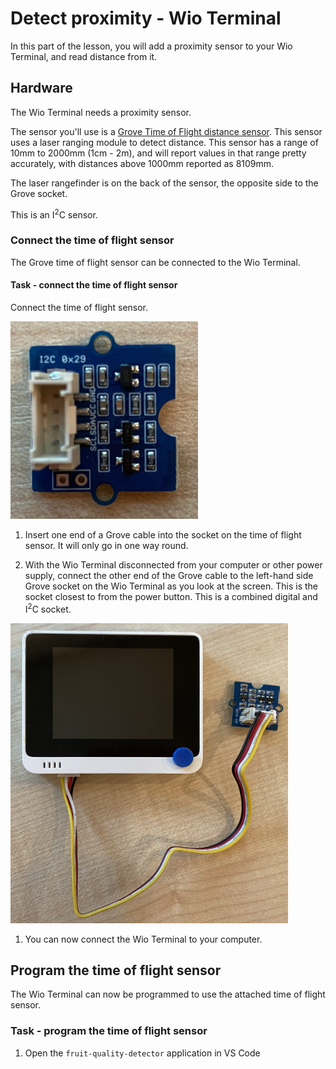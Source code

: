 # Detect proximity - Wio Terminal

In this part of the lesson, you will add a proximity sensor to your Wio Terminal, and read distance from it.

## Hardware

The Wio Terminal needs a proximity sensor.

The sensor you'll use is a [Grove Time of Flight distance sensor](https://www.seeedstudio.com/Grove-Time-of-Flight-Distance-Sensor-VL53L0X.html). This sensor uses a laser ranging module to detect distance. This sensor has a range of 10mm to 2000mm (1cm - 2m), and will report values in that range pretty accurately, with distances above 1000mm reported as 8109mm.

The laser rangefinder is on the back of the sensor, the opposite side to the Grove socket.

This is an I<sup>2</sup>C sensor.

### Connect the time of flight sensor

The Grove time of flight sensor can be connected to the Wio Terminal.

#### Task - connect the time of flight sensor

Connect the time of flight sensor.

![A grove time of flight sensor](../../../images/grove-time-of-flight-sensor.png)

1. Insert one end of a Grove cable into the socket on the time of flight sensor. It will only go in one way round.

1. With the Wio Terminal disconnected from your computer or other power supply, connect the other end of the Grove cable to the left-hand side Grove socket on the Wio Terminal as you look at the screen. This is the socket closest to from the power button. This is a combined digital and I<sup>2</sup>C socket.

![The grove time of flight sensor connected to the left hand socket](../../../images/wio-time-of-flight-sensor.png)

1. You can now connect the Wio Terminal to your computer.

## Program the time of flight sensor

The Wio Terminal can now be programmed to use the attached time of flight sensor.

### Task - program the time of flight sensor

1. Open the `fruit-quality-detector` application in VS Code